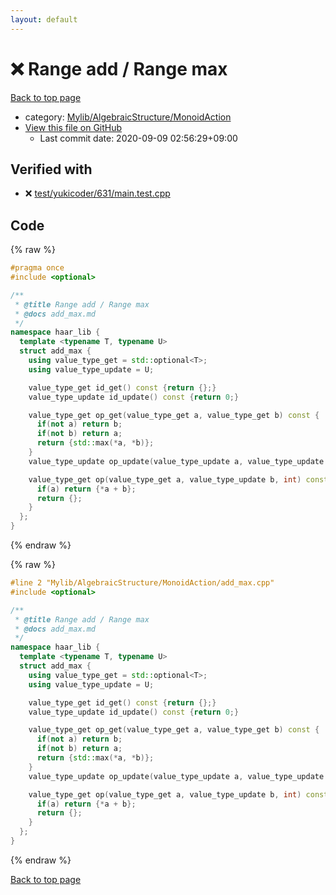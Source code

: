 ```yaml
---
layout: default
---
```


<!-- mathjax config similar to math.stackexchange -->
<script type="text/javascript" async
  src="https://cdnjs.cloudflare.com/ajax/libs/mathjax/2.7.5/MathJax.js?config=TeX-MML-AM_CHTML">
</script>
<script type="text/x-mathjax-config">
  MathJax.Hub.Config({
    TeX: { equationNumbers: { autoNumber: "AMS" }},
    tex2jax: {
      inlineMath: [ ['$','$'] ],
      processEscapes: true
    },
    "HTML-CSS": { matchFontHeight: false },
    displayAlign: "left",
    displayIndent: "2em"
  });
</script>

<script type="text/javascript" src="https://cdnjs.cloudflare.com/ajax/libs/jquery/3.4.1/jquery.min.js"></script>
<script src="https://cdn.jsdelivr.net/npm/jquery-balloon-js@1.1.2/jquery.balloon.min.js" integrity="sha256-ZEYs9VrgAeNuPvs15E39OsyOJaIkXEEt10fzxJ20+2I=" crossorigin="anonymous"></script>
<script type="text/javascript" src="../../../../assets/js/copy-button.js"></script>
<link rel="stylesheet" href="../../../../assets/css/copy-button.css" />


# :x: Range add / Range max

<a href="../../../../index.html">Back to top page</a>

* category: <a href="../../../../index.html#7bd9a37defae28fe1746a7ffe2a62491">Mylib/AlgebraicStructure/MonoidAction</a>
* <a href="{{ site.github.repository_url }}/blob/master/Mylib/AlgebraicStructure/MonoidAction/add_max.cpp">View this file on GitHub</a>
    - Last commit date: 2020-09-09 02:56:29+09:00




## Verified with

* :x: <a href="../../../../verify/test/yukicoder/631/main.test.cpp.html">test/yukicoder/631/main.test.cpp</a>


## Code

<a id="unbundled"></a>
{% raw %}
```cpp
#pragma once
#include <optional>

/**
 * @title Range add / Range max
 * @docs add_max.md
 */
namespace haar_lib {
  template <typename T, typename U>
  struct add_max {
    using value_type_get = std::optional<T>;
    using value_type_update = U;

    value_type_get id_get() const {return {};}
    value_type_update id_update() const {return 0;}

    value_type_get op_get(value_type_get a, value_type_get b) const {
      if(not a) return b;
      if(not b) return a;
      return {std::max(*a, *b)};
    }
    value_type_update op_update(value_type_update a, value_type_update b) const {return a + b;}

    value_type_get op(value_type_get a, value_type_update b, int) const {
      if(a) return {*a + b};
      return {};
    }
  };
}

```
{% endraw %}

<a id="bundled"></a>
{% raw %}
```cpp
#line 2 "Mylib/AlgebraicStructure/MonoidAction/add_max.cpp"
#include <optional>

/**
 * @title Range add / Range max
 * @docs add_max.md
 */
namespace haar_lib {
  template <typename T, typename U>
  struct add_max {
    using value_type_get = std::optional<T>;
    using value_type_update = U;

    value_type_get id_get() const {return {};}
    value_type_update id_update() const {return 0;}

    value_type_get op_get(value_type_get a, value_type_get b) const {
      if(not a) return b;
      if(not b) return a;
      return {std::max(*a, *b)};
    }
    value_type_update op_update(value_type_update a, value_type_update b) const {return a + b;}

    value_type_get op(value_type_get a, value_type_update b, int) const {
      if(a) return {*a + b};
      return {};
    }
  };
}

```
{% endraw %}

<a href="../../../../index.html">Back to top page</a>

